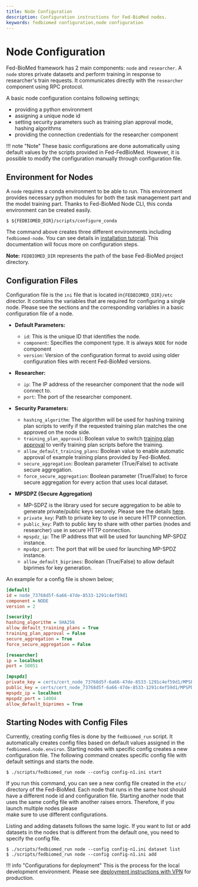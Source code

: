 ```yaml
---
title: Node Configuration
description: Configuration instructions for Fed-BioMed nodes. 
keywords: fedbiomed configuration,node configuration
---
```


# Node Configuration

Fed-BioMed framework has 2 main components: `node` and `researcher`. A `node` stores private datasets and 
perform training in response to researcher's train requests. It communicates directly with the `researcher` component using RPC protocol.


A basic node configuration contains following settings;

- providing a python environment
- assigning a unique node id 
- setting security parameters such as training plan approval mode, hashing algorithms 
- providing the connection credentials for the researcher component

!!! note "Note"
    These basic configurations are done automatically using default values by the scripts provided in Fed-FedBioMed. 
    However, it is possible to modify the configuration manually through configuration file. 

## Environment for Nodes 

A `node` requires a conda environment to be able to run. This environment provides necessary python modules for both the task management part and the model training part.  Thanks to Fed-BioMed Node CLI, this conda environment can be created easily. 

```
$ ${FEDBIOMED_DIR}/scripts/configure_conda
```

The command above creates three different environments including `fedbiomed-node`. You can see details in [installation tutorial](../../tutorials/installation/0-basic-software-installation.md). This documentation will focus more on configuration steps.  


**Note:** `FEDBIOMED_DIR` represents the path of the base Fed-BioMed project directory.


## Configuration Files

Configuration file is the `ini` file that is located in`{FEDBIOMED_DIR}/etc` director. It contains the variables that are required for configuring a single node. Please see the sections and the corresponding variables in a basic configuration file of a node. 

- **Default Parameters:**   
    - `id`: This is the unique ID that identifies the node. 
    - `component`: Specifies the component type. It is always `NODE` for node component
    - `version`: Version of the configuration format to avoid using older configuration files with recent Fed-BioMed versions. 

- **Researcher:**  
    - `ip`: The IP address of the researcher component that the node will connect to.
    - `port`: The port of the researcher component.   

- **Security Parameters:**
  - `hashing_algorithm`: The algorithm will be used for hashing training plan scripts to verify if the requested training plan matches the one approved on the node side.
  - `training_plan_approval`: Boolean value to switch [training plan approval](./training-plan-security-manager.md) 
  to verify training plan scripts before the training.
  - `allow_default_training_plans`: Boolean value to enable automatic approval of example training plans provided by Fed-BioMed. 
  - `secure_aggregation`: Boolean parameter (True/False) to activate secure aggregation. 
  - `force_secure_aggregation`: Boolean parameter (True/False) to force secure aggregation for every action that uses local dataset.

- **MPSDPZ (Secure Aggregation)**
  - MP-SDPZ is the library used for secure aggregation to be able to generate private/public keys securely. Please see the details [here](../secagg/configuration.md).
  - `private_key`: Path to private key to use in secure HTTP connection.
  - `public_key`: Path to public key to share with other parties (nodes and researcher) use in secure HTTP connection.
  - `mpspdz_ip`: The IP address that will be used for launching MP-SPDZ instance. 
  - `mpsdpz_port`: The port that will be used for launching MP-SPDZ instance. 
  - `allow_default_biprimes`: Boolean (True/False) to allow default biprimes for key generation. 


An example for a config file is shown below;

```ini
[default]
id = node_73768d5f-6a66-47de-8533-1291c4ef59d1
component = NODE
version = 2

[security]
hashing_algorithm = SHA256
allow_default_training_plans = True
training_plan_approval = False
secure_aggregation = True
force_secure_aggregation = False

[researcher]
ip = localhost
port = 50051

[mpspdz]
private_key = certs/cert_node_73768d5f-6a66-47de-8533-1291c4ef59d1/MPSPDZ_certificate.key
public_key = certs/cert_node_73768d5f-6a66-47de-8533-1291c4ef59d1/MPSPDZ_certificate.pem
mpspdz_ip = localhost
mpspdz_port = 14004
allow_default_biprimes = True

```

## Starting Nodes with Config Files

Currently, creating config files is done by the `fedbiomed_run` script. It automatically creates config files based on 
default values assigned in the `fedbiomed.node.environ`.  Starting nodes with specific config creates a new 
configuration file. The following command creates specific config file with default settings and starts the node. 

```
$ ./scripts/fedbiomed_run node --config config-n1.ini start
```

If you run this command, you can see a new config file created in the `etc/` directory of the Fed-BioMed. 
Each node that runs in the same host should have a different node id and configuration file. Starting 
another node that uses the same config file with another raises errors. Therefore, if you launch multiple nodes please  
make sure to use different configurations.

Listing and adding datasets follows the same logic. If you want to list or add datasets in the nodes that is different 
from the default one, you need to specify the config file.

```
$ ./scripts/fedbiomed_run node --config config-n1.ini dataset list
$ ./scripts/fedbiomed_run node --config config-n1.ini add
```

!!! info "Configurations for deployment"
    This is the process for the local development environment. Please see 
    [deployment instructions with VPN](../deployment/deployment-vpn.md) for production.  

